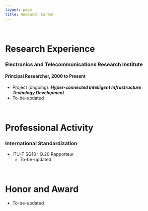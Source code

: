 ```yaml
---
layout: page
title: Research Career
---
```


<br/>


# Research Experience

### Electronics and Telecommunications Research Institute
#### Principal Researcher, 2000 to Present

* Project (ongoing): _**Hyper-connected Intelligent Infrastructure Techology Development**_
* To-be-updated

<br/>

# Professional Activity

### International Standardization

* ITU-T SG13 : Q.20 Rapporteur 
  * To-be-updated


<br/>

# Honor and Award

* To-be-updated
